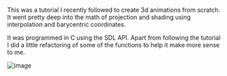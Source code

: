 This was a tutorial I recently followed to create 3d animations from scratch. It went pretty deep into the math of projection and shading using interpolation and barycentric coordinates.

It was programmed in C using the SDL API. Apart from following the tutorial I did a little refactoring of some of the functions to help it make more sense to me.

![image](https://github.com/gjones94/Computer-Graphics/assets/141204905/ab02ba3c-3a48-4522-948c-c7a60b604b12)
